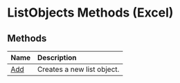 
# ListObjects Methods (Excel)

## Methods



|**Name**|**Description**|
|:-----|:-----|
|[Add](764dafed-d4e3-82b9-df8c-68a358319491.md)|Creates a new list object.|
